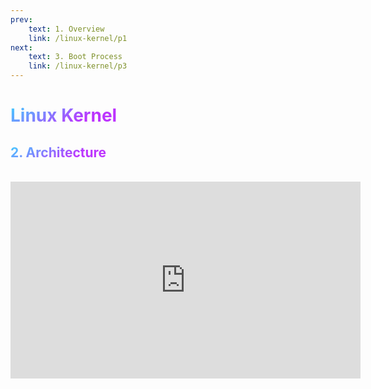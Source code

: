 ```yaml
---
prev:
    text: 1. Overview
    link: /linux-kernel/p1
next:
    text: 3. Boot Process
    link: /linux-kernel/p3
---
```


# <span class="custom-title">Linux Kernel</span>

## <span class="custom-subtitle">2. Architecture</span>
<br>

<iframe width="560" height="315" src="https://www.youtube.com/embed/6fy88Q-kU90?si=qMD1Zaq9shTdh4i_" title="YouTube video player" frameborder="0" allow="accelerometer; autoplay; clipboard-write; encrypted-media; gyroscope; picture-in-picture; web-share" referrerpolicy="strict-origin-when-cross-origin" allowfullscreen></iframe>

<style>
.custom-title {
  background: -webkit-linear-gradient(120deg, #bd34fe 30%, #41d1ff);
  -webkit-background-clip: text;
  color: transparent;
}

.custom-subtitle {
  background: -webkit-linear-gradient(120deg, #bd34fe 30%, #41d1ff);
  -webkit-background-clip: text;
  color: transparent;
  font-size: 1.0em
}
</style>


